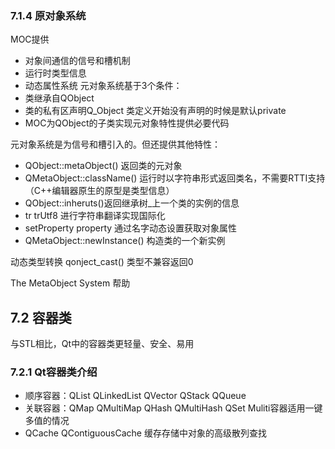 ### 7.1.4 原对象系统

MOC提供
- 对象间通信的信号和槽机制
- 运行时类型信息
- 动态属性系统
元对象系统基于3个条件：
- 类继承自QObject
- 类的私有区声明Q_Object 类定义开始没有声明的时候是默认private
- MOC为QObject的子类实现元对象特性提供必要代码

元对象系统是为信号和槽引入的。但还提供其他特性：
- QObject::metaObject() 返回类的元对象
- QMetaObject::className() 运行时以字符串形式返回类名，不需要RTTI支持（C++编辑器原生的原型是类型信息）
- QObject::inheruts()返回继承树_上一个类的实例的信息
- tr trUtf8 进行字符串翻译实现国际化
- setProperty property 通过名字动态设置获取对象属性
- QMetaObject::newInstance() 构造类的一个新实例

动态类型转换 qonject_cast() 类型不兼容返回0

The MetaObject System 帮助

## 7.2 容器类
与STL相比，Qt中的容器类更轻量、安全、易用

### 7.2.1 Qt容器类介绍
- 顺序容器：QList QLinkedList QVector QStack QQueue
- 关联容器：QMap QMultiMap QHash QMultiHash QSet 
    Muliti容器适用一键多值的情况
- QCache QContiguousCache 缓存存储中对象的高级散列查找
